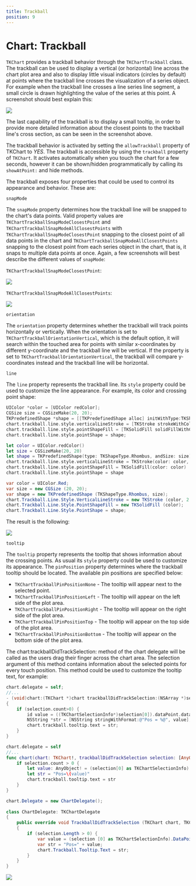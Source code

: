 ```yaml
---
title: Trackball
position: 9
---
```


# Chart: Trackball

<code>TKChart</code> provides a trackball behavior through the <code>TKChartTrackball</code> class. The trackball can be used to display a vertical (or horizontal) line across the chart plot area and also to display little visual indicators (circles by default) at points where the trackball line crosses the visualization of a series object. For example when the trackball line crosses a line series line segment, a small circle is drawn highlighting the value of the series at this point. A screenshot should best explain this:

<img src="../images/chart-trackball003.png"/>

The last capability of the trackball is to display a small tooltip, in order to provide more detailed information about the closest points to the trackball line's cross section, as can be seen in the screenshot above.

The trackball behavior is activated by setting the <code>allowTrackball</code> property of TKChart to *YES*. The trackball is accessible by using the <code>trackball</code> property of <code>TKChart</code>. It activates automatically when you touch the chart for a few seconds, however it can be shown/hidden programmatically by calling its <code>showAtPoint:</code> and </code>hide</code> methods.

The trackball exposes four properties that could be used to control its appearance and behavior. These are:

<code>snapMode</code>

The <code>snapMode</code> property determines how the trackball line will be snapped to the chart's data points. Valid property values are <code>TKChartTrackballSnapModeClosestPoint</code> and <code>TKChartTrackballSnapModeAllClosestPoints</code> with <code>TKChartTrackballSnapModeClosestPoint</code> snapping to the closest point of all data points in the chart and <code>TKChartTrackballSnapModeAllClosestPoints</code> snapping to the closest point from each series object in the chart, that is, it snaps to multiple data points at once. Again, a few screenshots will best describe the different values of <code>snapMode</code>:

<code>TKChartTrackballSnapModeClosestPoint</code>:

<img src="../images/chart-trackball004.png"/>

<code>TKChartTrackballSnapModeAllClosestPoints</code>:

<img src="../images/chart-trackball005.png"/>

<code>orientation</code>

The <code>orientation</code> property determines whether the trackball will track points horizontally or vertically. When the orientation is set to <code>TKChartTrackballOrientationVertical</code>, which is the default option, it will search within the touched area for points with similar x-coordinates by different y-coordinate and the trackball line will be vertical. If the property is set to <code>TKChartTrackballOrientationVertical</code>, the trackball will compare y-coordinates instead and the trackball line will be horizontal.

<code>line</code>

The <code>line</code> property represents the trackball line. Its <code>style</code> property could be used to customize the line appearance. For example, its color and crossing point shape:

```Objective-C
UIColor *color = [UIColor redColor];
CGSize size = CGSizeMake(20, 20);
TKPredefinedShape *shape = [[TKPredefinedShape alloc] initWithType:TKShapeTypeRhombus andSize:size];
chart.trackball.line.style.verticalLineStroke = [TKStroke strokeWithColor:color width:2.0];
chart.trackball.line.style.pointShapeFill = [TKSolidFill solidFillWithColor:color];
chart.trackball.line.style.pointShape = shape;
```
```Swift
let color = UIColor.redColor()
let size = CGSizeMake(20, 20)
let shape = TKPredefinedShape(type: TKShapeType.Rhombus, andSize: size)
chart.trackball.line.style.verticalLineStroke = TKStroke(color: color, width: 2.0)
chart.trackball.line.style.pointShapeFill = TKSolidFill(color: color)
chart.trackball.line.style.pointShape = shape
```
```C#
var color = UIColor.Red;
var size = new CGSize (20, 20);
var shape = new TKPredefinedShape (TKShapeType.Rhombus, size);
chart.Trackball.Line.Style.VerticalLineStroke = new TKStroke (color, 2.0f);
chart.Trackball.Line.Style.PointShapeFill = new TKSolidFill (color);
chart.Trackball.Line.Style.PointShape = shape;
```

The result is the following:

<img src="../images/chart-trackball001.png"/>

<code>tooltip</code>

The <code>tooltip</code> property represents the tooltip that shows information about the crossing points. As usual its <code>style</code> property could be used to customize its appearance. The <code>pinPosition</code> property determines where the trackball tooltip should be located. The available pin positions are specified below:

- <code>TKChartTrackballPinPositionNone</code> - The tooltip will appear next to the selected point.
- <code>TKChartTrackballPinPositionLeft</code> - The tooltip will appear on the left side of the plot area.
- <code>TKChartTrackballPinPositionRight</code> - The tooltip will appear on the right side of the plot area.
- <code>TKChartTrackballPinPositionTop</code> - The tooltip will appear on the top side of the plot area.
- <code>TKChartTrackballPinPositionBottom</code> - The tooltip will appear on the bottom side of the plot area.

The </code>chart:trackballDidTrackSelection:</code> method of the chart delegate will be called as the users drag their finger across the chart area. The selection argument of this method contains information about the selected points for every touch position. This method could be used to customize the tooltip text, for example:

```Objective-C
chart.delegate = self;
//...
- (void)chart:(TKChart *)chart trackballDidTrackSelection:(NSArray *)selection
{
	if (selection.count>0) {
    	id value = ((TKChartSelectionInfo*)selection[0]).dataPoint.dataXValue;
    	NSString *str = [NSString stringWithFormat:@"Pos = %@", value];
        chart.trackball.tooltip.text = str;
	}
}
```
```Swift
chart.delegate = self
//...
func chart(chart: TKChart!, trackballDidTrackSelection selection: [AnyObject]!) {
    if selection.count > 0 {
        let value: AnyObject! = (selection[0] as TKChartSelectionInfo).dataPoint().dataXValue()
        let str = "Pos=\(value)"
        chart.trackball.tooltip.text = str
    }
}
```
```C#
chart.Delegate = new ChartDelegate();
            
class ChartDelegate: TKChartDelegate
{
    public override void TrackballDidTrackSelection (TKChart chart, TKChartSelectionInfo[] selection)
    {
        if (selection.Length > 0) {
            var value = (selection [0] as TKChartSelectionInfo).DataPoint.DataXValue;
            var str = "Pos=" + value;
            chart.Trackball.Tooltip.Text = str;
        }
    }
}
```

<img src="../images/chart-trackball002.png"/>



